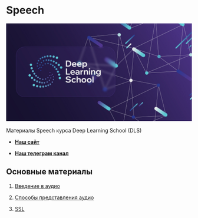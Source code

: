 # Speech

<div align="center">
  <img src="images/dls.png">
</div>


Материалы Speech курса Deep Learning School (DLS)

- [**Наш сайт**](https://dls.samcs.ru/)

- [**Наш телеграм канал**](t.me/deep_learning_school_news)

## Основные материалы

1. [Введение в аудио](./week_01_audio_intro/README.md)

2. [Способы представления аудио](./week_02_spectrogramms/README.md)

3. [SSL](./week_03_ssl/README.md)

